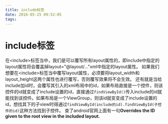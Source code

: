 ```yaml
---
title: include标签
date: 2016-05-25 09:52:05
tags:
---
```


# include标签

在&lt;include&gt;标签当中，我们是可以覆写所有layout属性的，即include中指定的layout属性将会覆盖掉layout="@layout/..."xml中指定的layout属性。 
如果我们想要在&lt;include&gt;标签当中覆写layout属性，必须要将layout_width和layout_height这两个属性也进行覆写，否则覆写效果将不会生效。
还有就是当给include加id时，会覆写其引入的xml布局中的id，如果布局直接是一个控件，则该控件的id就变成了include设置的id，直接通过`findViewById()`传入include的id就能找到该控件。如果布局是一个ViewGroup，则该id就变变成了include设置的id，想找其下的子view时得通过`findViewById(include的id).findViewById(子控件的id)`这种方法找到子控件。
查了android官网上面有一句**Overrides the ID given to the root view in the included layout.**